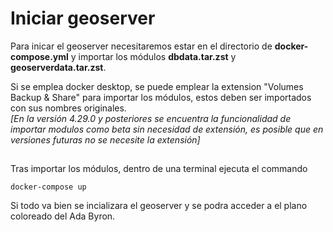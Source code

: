 # Iniciar geoserver
Para inicar el geoserver necesitaremos estar en el directorio de **docker-compose.yml** y importar los módulos **dbdata.tar.zst** y **geoserverdata.tar.zst**.  

Si se emplea docker desktop, se puede emplear la extension "Volumes Backup & Share" para importar los módulos, estos deben ser importados con sus nombres originales.   
*[En la versión 4.29.0 y posteriores se encuentra la funcionalidad de importar modulos como beta sin necesidad de extensión, es posible que en versiones futuras no se necesite la extensión]*

##

Tras importar los módulos, dentro de una terminal ejecuta el commando
```
docker-compose up
```

Si todo va bien se incializara el geoserver y se podra acceder a el plano coloreado del Ada Byron.